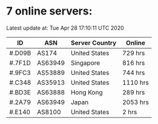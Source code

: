 # 7 online servers:

Latest update at: Tue Apr 28 17:10:11 UTC 2020

| ID | ASN | Server Country | Online |
| -- | --- | -------------- | ------ |
| #.D09B | AS174 | United States | 729 hrs |
| #.7F1D | AS63949 | Singapore | 816 hrs |
| #.9FC3 | AS53889 | United States | 744 hrs |
| #.C348 | AS35913 | United States | 1110 hrs |
| #.BD3E | AS63888 | Hong Kong | 289 hrs |
| #.2A79 | AS63949 | Japan | 2053 hrs |
| #.E140 | AS8100 | United States | 2 hrs |

